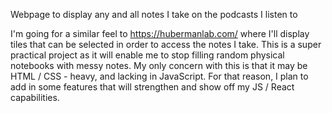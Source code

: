 Webpage to display any and all notes I take on the podcasts I listen to

I'm going for a similar feel to https://hubermanlab.com/ where I'll display tiles that can be selected in order to access the notes I take. This is a super practical project as it will enable me to stop filling random physical notebooks with messy notes. My only concern with this is that it may be HTML / CSS - heavy, and lacking in JavaScript. For that reason, I plan to add in some features that will strengthen and show off my JS / React capabilities.
